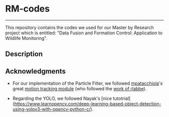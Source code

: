 # RM-codes
----------
This repository contains the codes we used for our Master by Research project which is entitled: "Data Fusion and Formation Control: Application to Wildlife Monitoring".

Description
-----------

Acknowledgments 
----------------
- For our implementation of the Particle Filter, we followed [mpatacchiola](https://github.com/mpatacchiola)'s great [motion tracking module](https://github.com/mpatacchiola/deepgaze/blob/master/deepgaze/motion_tracking.py) (who followed the [work of rlabbe](https://github.com/rlabbe/Kalman-and-Bayesian-Filters-in-Python)).

- Regarding the YOLO, we followed Nayak's [nice tutotrial] (https://www.learnopencv.com/deep-learning-based-object-detection-using-yolov3-with-opencv-python-c/).
